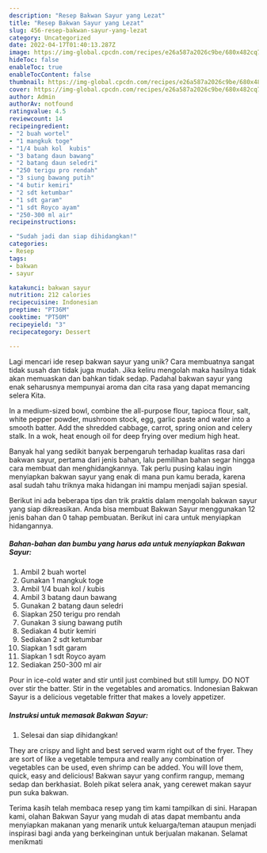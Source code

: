 ```yaml
---
description: "Resep Bakwan Sayur yang Lezat"
title: "Resep Bakwan Sayur yang Lezat"
slug: 456-resep-bakwan-sayur-yang-lezat
category: Uncategorized
date: 2022-04-17T01:40:13.287Z
image: https://img-global.cpcdn.com/recipes/e26a587a2026c9be/680x482cq70/bakwan-sayur-foto-resep-utama.jpg
hideToc: false
enableToc: true
enableTocContent: false
thumbnail: https://img-global.cpcdn.com/recipes/e26a587a2026c9be/680x482cq70/bakwan-sayur-foto-resep-utama.jpg
cover: https://img-global.cpcdn.com/recipes/e26a587a2026c9be/680x482cq70/bakwan-sayur-foto-resep-utama.jpg
author: Admin
authorAv: notfound
ratingvalue: 4.5
reviewcount: 14
recipeingredient:
- "2 buah wortel"
- "1 mangkuk toge"
- "1/4 buah kol  kubis"
- "3 batang daun bawang"
- "2 batang daun seledri"
- "250 terigu pro rendah"
- "3 siung bawang putih"
- "4 butir kemiri"
- "2 sdt ketumbar"
- "1 sdt garam"
- "1 sdt Royco ayam"
- "250-300 ml air"
recipeinstructions:

- "Sudah jadi dan siap dihidangkan!"
categories:
- Resep
tags:
- bakwan
- sayur

katakunci: bakwan sayur 
nutrition: 212 calories
recipecuisine: Indonesian
preptime: "PT36M"
cooktime: "PT50M"
recipeyield: "3"
recipecategory: Dessert

---
```





Lagi mencari ide resep bakwan sayur yang unik? Cara membuatnya sangat tidak susah dan tidak juga mudah. Jika keliru mengolah maka hasilnya tidak akan memuaskan dan bahkan tidak sedap. Padahal bakwan sayur yang enak seharusnya mempunyai aroma dan cita rasa yang dapat memancing selera Kita.





In a medium-sized bowl, combine the all-purpose flour, tapioca flour, salt, white pepper powder, mushroom stock, egg, garlic paste and water into a smooth batter. Add the shredded cabbage, carrot, spring onion and celery stalk. In a wok, heat enough oil for deep frying over medium high heat.

Banyak hal yang sedikit banyak berpengaruh terhadap kualitas rasa dari bakwan sayur, pertama dari jenis bahan, lalu pemilihan bahan segar hingga cara membuat dan menghidangkannya. Tak perlu pusing kalau ingin menyiapkan bakwan sayur yang enak di mana pun kamu berada, karena asal sudah tahu triknya maka hidangan ini mampu menjadi sajian spesial.






Berikut ini ada beberapa tips dan trik praktis dalam mengolah bakwan sayur yang siap dikreasikan. Anda bisa membuat Bakwan Sayur menggunakan 12 jenis bahan dan 0 tahap pembuatan. Berikut ini cara untuk menyiapkan hidangannya.

<!--inarticleads1-->

##### Bahan-bahan dan bumbu yang harus ada untuk menyiapkan Bakwan Sayur:

1. Ambil 2 buah wortel
1. Gunakan 1 mangkuk toge
1. Ambil 1/4 buah kol / kubis
1. Ambil 3 batang daun bawang
1. Gunakan 2 batang daun seledri
1. Siapkan 250 terigu pro rendah
1. Gunakan 3 siung bawang putih
1. Sediakan 4 butir kemiri
1. Sediakan 2 sdt ketumbar
1. Siapkan 1 sdt garam
1. Siapkan 1 sdt Royco ayam
1. Sediakan 250-300 ml air


Pour in ice-cold water and stir until just combined but still lumpy. DO NOT over stir the batter. Stir in the vegetables and aromatics. Indonesian Bakwan Sayur is a delicious vegetable fritter that makes a lovely appetizer. 

<!--inarticleads2-->

##### Instruksi untuk memasak Bakwan Sayur:


1. Selesai dan siap dihidangkan!

They are crispy and light and best served warm right out of the fryer. They are sort of like a vegetable tempura and really any combination of vegetables can be used, even shrimp can be added. You will love them, quick, easy and delicious! Bakwan sayur yang confirm rangup, memang sedap dan berkhasiat. Boleh pikat selera anak, yang cerewet makan sayur pun suka bakwan. 

Terima kasih telah membaca resep yang tim kami tampilkan di sini. Harapan kami, olahan Bakwan Sayur yang mudah di atas dapat membantu anda menyiapkan makanan yang menarik untuk keluarga/teman ataupun menjadi inspirasi bagi anda yang berkeinginan untuk berjualan makanan. Selamat menikmati

